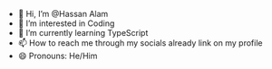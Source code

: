 - 👋 Hi, I’m @Hassan Alam
- 👀 I’m interested in Coding
- 🌱 I’m currently learning TypeScript
- 📫 How to reach me through my socials already link on my profile
- 😄 Pronouns: He/Him 
